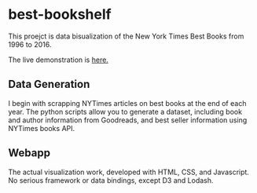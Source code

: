 # best-bookshelf

This proejct is data bisualization of the New York Times Best Books from 1996 to 2016.

The live demonstration is [here.](http://tany.kim/best-bookshelf)

## Data Generation

I begin with scrapping NYTimes articles on best books at the end of each year. The python scripts allow you to generate a dataset, including book and author information from Goodreads, and best seller information using NYTimes books API.

## Webapp

The actual visualization work, developed with HTML, CSS, and Javascript. No serious framework or data bindings, except D3 and Lodash.
